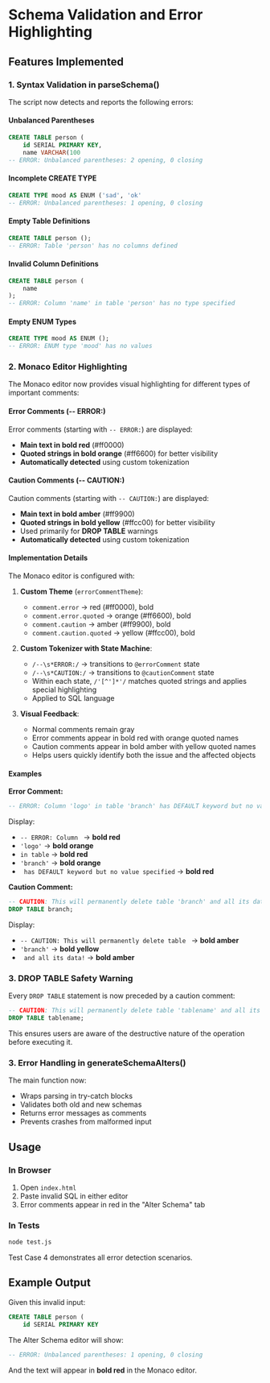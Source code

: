 # Schema Validation and Error Highlighting

## Features Implemented

### 1. Syntax Validation in parseSchema()

The script now detects and reports the following errors:

#### Unbalanced Parentheses

```sql
CREATE TABLE person (
    id SERIAL PRIMARY KEY,
    name VARCHAR(100
-- ERROR: Unbalanced parentheses: 2 opening, 0 closing
```

#### Incomplete CREATE TYPE

```sql
CREATE TYPE mood AS ENUM ('sad', 'ok'
-- ERROR: Unbalanced parentheses: 1 opening, 0 closing
```

#### Empty Table Definitions

```sql
CREATE TABLE person ();
-- ERROR: Table 'person' has no columns defined
```

#### Invalid Column Definitions

```sql
CREATE TABLE person (
    name
);
-- ERROR: Column 'name' in table 'person' has no type specified
```

#### Empty ENUM Types

```sql
CREATE TYPE mood AS ENUM ();
-- ERROR: ENUM type 'mood' has no values
```

### 2. Monaco Editor Highlighting

The Monaco editor now provides visual highlighting for different types of important comments:

#### Error Comments (-- ERROR:)

Error comments (starting with `-- ERROR:`) are displayed:

- **Main text in bold red** (#ff0000)
- **Quoted strings in bold orange** (#ff6600) for better visibility
- **Automatically detected** using custom tokenization

#### Caution Comments (-- CAUTION:)

Caution comments (starting with `-- CAUTION:`) are displayed:

- **Main text in bold amber** (#ff9900)
- **Quoted strings in bold yellow** (#ffcc00) for better visibility
- Used primarily for **DROP TABLE** warnings
- **Automatically detected** using custom tokenization

#### Implementation Details

The Monaco editor is configured with:

1. **Custom Theme** (`errorCommentTheme`):

   - `comment.error` → red (#ff0000), bold
   - `comment.error.quoted` → orange (#ff6600), bold
   - `comment.caution` → amber (#ff9900), bold
   - `comment.caution.quoted` → yellow (#ffcc00), bold

2. **Custom Tokenizer with State Machine**:

   - `/--\s*ERROR:/` → transitions to `@errorComment` state
   - `/--\s*CAUTION:/` → transitions to `@cautionComment` state
   - Within each state, `/'[^']*'/` matches quoted strings and applies special highlighting
   - Applied to SQL language

3. **Visual Feedback**:
   - Normal comments remain gray
   - Error comments appear in bold red with orange quoted names
   - Caution comments appear in bold amber with yellow quoted names
   - Helps users quickly identify both the issue and the affected objects

#### Examples

**Error Comment:**

```sql
-- ERROR: Column 'logo' in table 'branch' has DEFAULT keyword but no value specified
```

Display:

- `-- ERROR: Column ` → **bold red**
- `'logo'` → **bold orange**
- `in table` → **bold red**
- `'branch'` → **bold orange**
- ` has DEFAULT keyword but no value specified` → **bold red**

**Caution Comment:**

```sql
-- CAUTION: This will permanently delete table 'branch' and all its data!
DROP TABLE branch;
```

Display:

- `-- CAUTION: This will permanently delete table ` → **bold amber**
- `'branch'` → **bold yellow**
- ` and all its data!` → **bold amber**

### 3. DROP TABLE Safety Warning

Every `DROP TABLE` statement is now preceded by a caution comment:

```sql
-- CAUTION: This will permanently delete table 'tablename' and all its data!
DROP TABLE tablename;
```

This ensures users are aware of the destructive nature of the operation before executing it.

### 3. Error Handling in generateSchemaAlters()

The main function now:

- Wraps parsing in try-catch blocks
- Validates both old and new schemas
- Returns error messages as comments
- Prevents crashes from malformed input

## Usage

### In Browser

1. Open `index.html`
2. Paste invalid SQL in either editor
3. Error comments appear in red in the "Alter Schema" tab

### In Tests

```bash
node test.js
```

Test Case 4 demonstrates all error detection scenarios.

## Example Output

Given this invalid input:

```sql
CREATE TABLE person (
    id SERIAL PRIMARY KEY
```

The Alter Schema editor will show:

```sql
-- ERROR: Unbalanced parentheses: 1 opening, 0 closing
```

And the text will appear in **bold red** in the Monaco editor.
